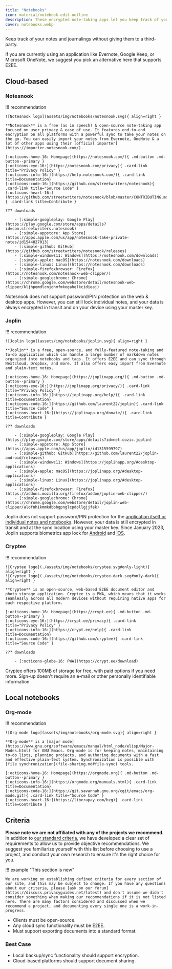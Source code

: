 ```yaml
---
title: "Notebooks"
icon: material/notebook-edit-outline
description: These encrypted note-taking apps let you keep track of your notes without giving them to a third-party.
cover: notebooks.webp
---
```


Keep track of your notes and journalings without giving them to a third-party.

If you are currently using an application like Evernote, Google Keep, or Microsoft OneNote, we suggest you pick an alternative here that supports E2EE.

## Cloud-based

### Notesnook

!!! recommendation

    ![Notesnook logo](assets/img/notebooks/notesnook.svg){ align=right }

    **Notesnook** is a free (as in speech) & open-source note-taking app focused on user privacy & ease of use. It features end-to-end encryption on all platforms with a powerful sync to take your notes on the go. You can easily import your notes from Evernote, OneNote & a lot of other apps using their [official importer](https://importer.notesnook.com/).

    [:octicons-home-16: Homepage](https://notesnook.com/){ .md-button .md-button--primary }
    [:octicons-eye-16:](https://notesnook.com/privacy){ .card-link title="Privacy Policy" }
    [:octicons-info-16:](https://help.notesnook.com/){ .card-link title=Documentation}
    [:octicons-code-16:](https://github.com/streetwriters/notesnook){ .card-link title="Source Code" }
    [:octicons-heart-16:](https://github.com/streetwriters/notesnook/blob/master/CONTRIBUTING.md){ .card-link title=Contribute }

    ??? downloads

        - [:simple-googleplay: Google Play](https://play.google.com/store/apps/details?id=com.streetwriters.notesnook)
        - [:simple-appstore: App Store](https://apps.apple.com/us/app/notesnook-take-private-notes/id1544027013)
        - [:simple-github: GitHub](https://github.com/streetwriters/notesnook/releases)
        - [:simple-windows11: Windows](https://notesnook.com/downloads)
        - [:simple-apple: macOS](https://notesnook.com/downloads)
        - [:simple-linux: Linux](https://notesnook.com/downloads)
        - [:simple-firefoxbrowser: Firefox](https://notesnook.com/notesnook-web-clipper/)
        - [:simple-googlechrome: Chrome](https://chrome.google.com/webstore/detail/notesnook-web-clipper/kljhpemdlcnjohmfmkogahelkcidieaj)

Notesnook does not support password/PIN protection on the web & desktop apps. However, you can still lock individual notes, and your data is always encrypted in transit and on your device using your master key.

### Joplin

!!! recommendation

    ![Joplin logo](assets/img/notebooks/joplin.svg){ align=right }

    **Joplin** is a free, open-source, and fully-featured note-taking and to-do application which can handle a large number of markdown notes organized into notebooks and tags. It offers E2EE and can sync through Nextcloud, Dropbox, and more. It also offers easy import from Evernote and plain-text notes.

    [:octicons-home-16: Homepage](https://joplinapp.org/){ .md-button .md-button--primary }
    [:octicons-eye-16:](https://joplinapp.org/privacy/){ .card-link title="Privacy Policy" }
    [:octicons-info-16:](https://joplinapp.org/help/){ .card-link title=Documentation}
    [:octicons-code-16:](https://github.com/laurent22/joplin){ .card-link title="Source Code" }
    [:octicons-heart-16:](https://joplinapp.org/donate/){ .card-link title=Contribute }

    ??? downloads

        - [:simple-googleplay: Google Play](https://play.google.com/store/apps/details?id=net.cozic.joplin)
        - [:simple-appstore: App Store](https://apps.apple.com/us/app/joplin/id1315599797)
        - [:simple-github: GitHub](https://github.com/laurent22/joplin-android/releases)
        - [:simple-windows11: Windows](https://joplinapp.org/#desktop-applications)
        - [:simple-apple: macOS](https://joplinapp.org/#desktop-applications)
        - [:simple-linux: Linux](https://joplinapp.org/#desktop-applications)
        - [:simple-firefoxbrowser: Firefox](https://addons.mozilla.org/firefox/addon/joplin-web-clipper/)
        - [:simple-googlechrome: Chrome](https://chrome.google.com/webstore/detail/joplin-web-clipper/alofnhikmmkdbbbgpnglcpdollgjjfek)

Joplin does not support password/PIN protection for the [application itself or individual notes and notebooks](https://github.com/laurent22/joplin/issues/289). However, your data is still encrypted in transit and at the sync location using your master key.
Since January 2023, Joplin supports biometrics app lock for [Android](https://joplinapp.org/changelog_android/#android-v2-10-3-https-github-com-laurent22-joplin-releases-tag-android-v2-10-3-pre-release-2023-01-05t11-29-06z) and [iOS](https://joplinapp.org/changelog_ios/#ios-v12-10-2-https-github-com-laurent22-joplin-releases-tag-ios-v12-10-2-2023-01-20t17-41-13z).

### Cryptee

!!! recommendation

    ![Cryptee logo](./assets/img/notebooks/cryptee.svg#only-light){ align=right }
    ![Cryptee logo](./assets/img/notebooks/cryptee-dark.svg#only-dark){ align=right }

    **Cryptee** is an open-source, web-based E2EE document editor and photo storage application. Cryptee is a PWA, which means that it works seamlessly across all modern devices without requiring native apps for each respective platform.

    [:octicons-home-16: Homepage](https://crypt.ee){ .md-button .md-button--primary }
    [:octicons-eye-16:](https://crypt.ee/privacy){ .card-link title="Privacy Policy" }
    [:octicons-info-16:](https://crypt.ee/help){ .card-link title=Documentation}
    [:octicons-code-16:](https://github.com/cryptee){ .card-link title="Source Code" }

    ??? downloads

        - [:octicons-globe-16: PWA](https://crypt.ee/download)

Cryptee offers 100MB of storage for free, with paid options if you need more. Sign-up doesn't require an e-mail or other personally identifiable information.

## Local notebooks

### Org-mode

!!! recommendation

    ![Org-mode logo](assets/img/notebooks/org-mode.svg){ align=right }

    **Org-mode** is a [major mode](https://www.gnu.org/software/emacs/manual/html_node/elisp/Major-Modes.html) for GNU Emacs. Org-mode is for keeping notes, maintaining to-do lists, planning projects, and authoring documents with a fast and effective plain-text system. Synchronization is possible with [file synchronization](file-sharing.md#file-sync) tools.

    [:octicons-home-16: Homepage](https://orgmode.org){ .md-button .md-button--primary }
    [:octicons-info-16:](https://orgmode.org/manuals.html){ .card-link title=Documentation}
    [:octicons-code-16:](https://git.savannah.gnu.org/cgit/emacs/org-mode.git){ .card-link title="Source Code" }
    [:octicons-heart-16:](https://liberapay.com/bzg){ .card-link title=Contribute }

## Criteria

**Please note we are not affiliated with any of the projects we recommend.** In addition to [our standard criteria](about/criteria.md), we have developed a clear set of requirements to allow us to provide objective recommendations. We suggest you familiarize yourself with this list before choosing to use a project, and conduct your own research to ensure it's the right choice for you.

!!! example "This section is new"

    We are working on establishing defined criteria for every section of our site, and this may be subject to change. If you have any questions about our criteria, please [ask on our forum](https://discuss.privacyguides.net/latest) and don't assume we didn't consider something when making our recommendations if it is not listed here. There are many factors considered and discussed when we recommend a project, and documenting every single one is a work-in-progress.

- Clients must be open-source.
- Any cloud sync functionality must be E2EE.
- Must support exporting documents into a standard format.

### Best Case

- Local backup/sync functionality should support encryption.
- Cloud-based platforms should support document sharing.
